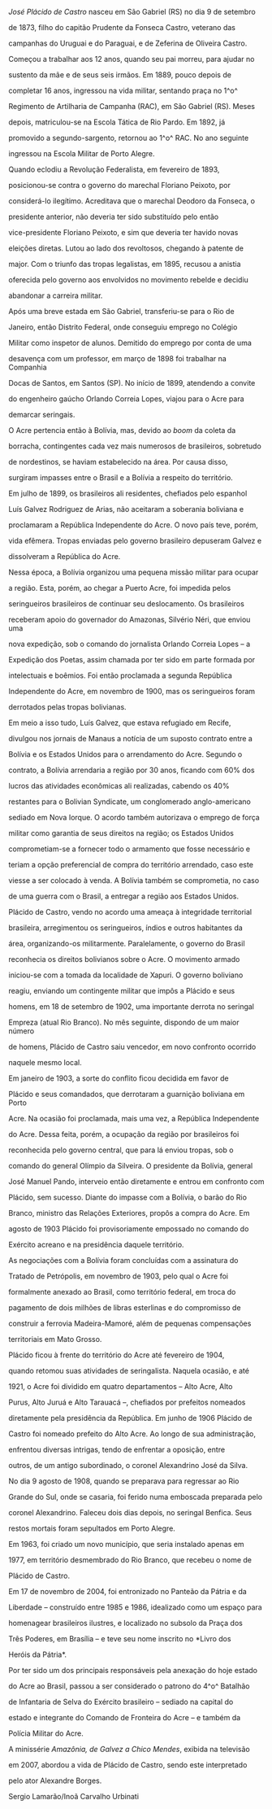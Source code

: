

*José Plácido de Castro* nasceu em São Gabriel (RS) no dia 9 de setembro

de 1873, filho do capitão Prudente da Fonseca Castro, veterano das

campanhas do Uruguai e do Paraguai, e de Zeferina de Oliveira Castro.



Começou a trabalhar aos 12 anos, quando seu pai morreu, para ajudar no

sustento da mãe e de seus seis irmãos. Em 1889, pouco depois de

completar 16 anos, ingressou na vida militar, sentando praça no 1^o^

Regimento de Artilharia de Campanha (RAC), em São Gabriel (RS). Meses

depois, matriculou-se na Escola Tática de Rio Pardo. Em 1892, já

promovido a segundo-sargento, retornou ao 1^o^ RAC. No ano seguinte

ingressou na Escola Militar de Porto Alegre.



Quando eclodiu a Revolução Federalista, em fevereiro de 1893,

posicionou-se contra o governo do marechal Floriano Peixoto, por

considerá-lo ilegítimo. Acreditava que o marechal Deodoro da Fonseca, o

presidente anterior, não deveria ter sido substituído pelo então

vice-presidente Floriano Peixoto, e sim que deveria ter havido novas

eleições diretas. Lutou ao lado dos revoltosos, chegando à patente de

major. Com o triunfo das tropas legalistas, em 1895, recusou a anistia

oferecida pelo governo aos envolvidos no movimento rebelde e decidiu

abandonar a carreira militar.



Após uma breve estada em São Gabriel, transferiu-se para o Rio de

Janeiro, então Distrito Federal, onde conseguiu emprego no Colégio

Militar como inspetor de alunos. Demitido do emprego por conta de uma

desavença com um professor, em março de 1898 foi trabalhar na Companhia

Docas de Santos, em Santos (SP). No início de 1899, atendendo a convite

do engenheiro gaúcho Orlando Correia Lopes, viajou para o Acre para

demarcar seringais.



O Acre pertencia então à Bolívia, mas, devido ao *boom* da coleta da

borracha, contingentes cada vez mais numerosos de brasileiros, sobretudo

de nordestinos, se haviam estabelecido na área. Por causa disso,

surgiram impasses entre o Brasil e a Bolívia a respeito do território.

Em julho de 1899, os brasileiros ali residentes, chefiados pelo espanhol

Luís Galvez Rodriguez de Arias, não aceitaram a soberania boliviana e

proclamaram a República Independente do Acre. O novo país teve, porém,

vida efêmera. Tropas enviadas pelo governo brasileiro depuseram Galvez e

dissolveram a República do Acre.



Nessa época, a Bolívia organizou uma pequena missão militar para ocupar

a região. Esta, porém, ao chegar a Puerto Acre, foi impedida pelos

seringueiros brasileiros de continuar seu deslocamento. Os brasileiros

receberam apoio do governador do Amazonas, Silvério Néri, que enviou uma

nova expedição, sob o comando do jornalista Orlando Correia Lopes – a

Expedição dos Poetas, assim chamada por ter sido em parte formada por

intelectuais e boêmios. Foi então proclamada a segunda República

Independente do Acre, em novembro de 1900, mas os seringueiros foram

derrotados pelas tropas bolivianas.



Em meio a isso tudo, Luís Galvez, que estava refugiado em Recife,

divulgou nos jornais de Manaus a notícia de um suposto contrato entre a

Bolívia e os Estados Unidos para o arrendamento do Acre. Segundo o

contrato, a Bolívia arrendaria a região por 30 anos, ficando com 60% dos

lucros das atividades econômicas ali realizadas, cabendo os 40%

restantes para o Bolivian Syndicate, um conglomerado anglo-americano

sediado em Nova Iorque. O acordo também autorizava o emprego de força

militar como garantia de seus direitos na região; os Estados Unidos

comprometiam-se a fornecer todo o armamento que fosse necessário e

teriam a opção preferencial de compra do território arrendado, caso este

viesse a ser colocado à venda. A Bolívia também se comprometia, no caso

de uma guerra com o Brasil, a entregar a região aos Estados Unidos.



Plácido de Castro, vendo no acordo uma ameaça à integridade territorial

brasileira, arregimentou os seringueiros, índios e outros habitantes da

área, organizando-os militarmente. Paralelamente, o governo do Brasil

reconhecia os direitos bolivianos sobre o Acre. O movimento armado

iniciou-se com a tomada da localidade de Xapuri. O governo boliviano

reagiu, enviando um contingente militar que impôs a Plácido e seus

homens, em 18 de setembro de 1902, uma importante derrota no seringal

Empreza (atual Rio Branco). No mês seguinte, dispondo de um maior número

de homens, Plácido de Castro saiu vencedor, em novo confronto ocorrido

naquele mesmo local.



Em janeiro de 1903, a sorte do conflito ficou decidida em favor de

Plácido e seus comandados, que derrotaram a guarnição boliviana em Porto

Acre. Na ocasião foi proclamada, mais uma vez, a República Independente

do Acre. Dessa feita, porém, a ocupação da região por brasileiros foi

reconhecida pelo governo central, que para lá enviou tropas, sob o

comando do general Olímpio da Silveira. O presidente da Bolívia, general

José Manuel Pando, interveio então diretamente e entrou em confronto com

Plácido, sem sucesso. Diante do impasse com a Bolívia, o barão do Rio

Branco, ministro das Relações Exteriores, propôs a compra do Acre. Em

agosto de 1903 Plácido foi provisoriamente empossado no comando do

Exército acreano e na presidência daquele território.



As negociações com a Bolívia foram concluídas com a assinatura do

Tratado de Petrópolis, em novembro de 1903, pelo qual o Acre foi

formalmente anexado ao Brasil, como território federal, em troca do

pagamento de dois milhões de libras esterlinas e do compromisso de

construir a ferrovia Madeira-Mamoré, além de pequenas compensações

territoriais em Mato Grosso.



Plácido ficou à frente do território do Acre até fevereiro de 1904,

quando retomou suas atividades de seringalista. Naquela ocasião, e até

1921, o Acre foi dividido em quatro departamentos – Alto Acre, Alto

Purus, Alto Juruá e Alto Tarauacá –, chefiados por prefeitos nomeados

diretamente pela presidência da República. Em junho de 1906 Plácido de

Castro foi nomeado prefeito do Alto Acre. Ao longo de sua administração,

enfrentou diversas intrigas, tendo de enfrentar a oposição, entre

outros, de um antigo subordinado, o coronel Alexandrino José da Silva.



No dia 9 agosto de 1908, quando se preparava para regressar ao Rio

Grande do Sul, onde se casaria, foi ferido numa emboscada preparada pelo

coronel Alexandrino. Faleceu dois dias depois, no seringal Benfica. Seus

restos mortais foram sepultados em Porto Alegre.



Em 1963, foi criado um novo município, que seria instalado apenas em

1977, em território desmembrado do Rio Branco, que recebeu o nome de

Plácido de Castro.



Em 17 de novembro de 2004, foi entronizado no Panteão da Pátria e da

Liberdade – construído entre 1985 e 1986, idealizado como um espaço para

homenagear brasileiros ilustres, e localizado no subsolo da Praça dos

Três Poderes, em Brasília – e teve seu nome inscrito no *Livro dos

Heróis da Pátria*.



Por ter sido um dos principais responsáveis pela anexação do hoje estado

do Acre ao Brasil, passou a ser considerado o patrono do 4^o^ Batalhão

de Infantaria de Selva do Exército brasileiro – sediado na capital do

estado e integrante do Comando de Fronteira do Acre – e também da

Polícia Militar do Acre.



A minissérie *Amazônia, de Galvez a Chico Mendes*, exibida na televisão

em 2007, abordou a vida de Plácido de Castro, sendo este interpretado

pelo ator Alexandre Borges.



Sergio Lamarão/Inoã Carvalho Urbinati



